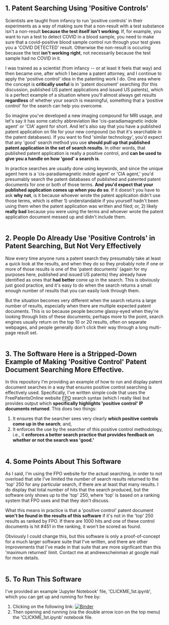 ## 1. Patent Searching Using 'Positive Controls'
Scientists are taught from infancy to run 'positive controls' in their experiments as a way of making sure that a non-result with a test substance isn't a non-result **because the test itself isn't working**.  If, for example, you want to run a test to detect COVID in a blood sample, you need to make sure that a covid-positive blood sample control run through your test gives you a 'COVID DETECTED' result.  Otherwise the non-result is occuring because the test **isn't working right**, not necessarily because the test sample had no COVID in it.

I was trained as a scientist (from infancy -- or at least it feels that way) and then became one, after which I became a patent attorney, and I continue to apply the 'positive control' idea in the patenting work I do.  One area where the concept is **critically useful** is in 'patent document' searching (for this discussion, published US patent applications and issued US patents), which is a perfect example of a situation where you'll almost always get results **regardless** of whether your search is meaningful, something that a 'positive control' for the search can help you overcome.

So imagine you've developed a new imaging compound for MRI usage, and let's say it has some catchy abbreviation like 'cis-paradiamagnetic indole agent' or 'CIA' agent for short.  And let's also say that you have a published patent application on file for your new compound (so that it's searchable in the patent databases).  If you want to find 'similar technology', you'd expect that any 'good' search method you use **should pull up that published patent application in the set of search results**.  In other words, that published patent application is really a positive control, and **can be used to give you a handle on how 'good' a search is**.

In practice searches are usually done using keywords, and since the unique agent here is a 'cis-paradiamagnetic indole agent' or 'CIA agent,' you'd presumably search the patent databases of published and patented patent documents for one or both of those terms.  **And you'd expect that your published application comes up when you do so**.  If it doesn't you have to ask **why not**, is it because whoever wrote the patent application didn't use those terms, which is either 1) understandable if you yourself hadn't been using them when the patent application was written and filed; or, 2) likely **really bad** because you were using the terms and whoever wrote the patent application document messed up and didn't include them.
<br><br>

## 2. People Do Already Use 'Positive Controls' in Patent Searching, But Not Very Effectively
Now every time anyone runs a patent search they presumably take at least a quick look at the results, and when they do so they probably note if one or more of those results is one of the 'patent documents' (again for my purposes here, published and issued US patents) they already have identified as ones that **had better** come up in the search.  This is obviously just good practice, and it's easy to do when the search returns a small enough number of results that you can easily look through them.

But the situation becomes very different when the search returns a large number of results, especially when there are multiple expected patent documents.  This is so because people become glassy-eyed when they're looking through lists of these documents; perhaps more to the point, search engines usually return on the top 10 or 20 results, often on separate webpages, and people generally don't click their way through a long multi-page result set.
<br><br>

## 3. The Software Here is a Stripped-Down Example of Making 'Positive Control' Patent Document Searching More Effective.
In this repository I'm providing an example of how to run and display patent document searches in a way that ensures positive control searching is effectively used.  Specifically, I've written simple code that uses the FreePatentsOnline website [FPO]([http://freepatentsonline.com) search syntax (which I really like) but provides output which **specifically highlights 'positive control' IP documents returned**.  This does two things:

1. It ensures that the searcher sees very clearly **which positive controls come up in the search**; and,
2. It enforces the use by the searcher of this positive control methodology, i.e., it **enforces a better search practice that provides feedback on whether or not the search was 'good.'**
<br><br>

## 4. Some Points About This Software
As I said, I'm using the FPO website for the actual searching, in order to not overload that site I've limited the number of search results returned to the 'top' 250 for any particular search, if there are at least that many results.  I do display that total number of hits that the search produced, but the software only shows up to the 'top' 250, where 'top' is based on a ranking system that FPO uses and that they don't discuss.

What this means in practice is that a 'positive control' patent document **won't be found in the results of this software** if it's not in the 'top' 250 results as ranked by FPO.  If there are 1000 hits and one of these control documents is hit #451 in the ranking, it won't be scored as found.

Obviously I could change this, but this software is only a proof-of-concept for a much larger software suite that I've written, and there are other improvements that I've made in that suite that are more signficant than this 'maximum returned' limit.  Contact me at andrewscheinman at google mail for more details.
<br><br>

## 5. To Run This Software
I've provided an example 'Jupyter Notebook' file, 'CLICKME_1st.ipynb', which you can get up and running for free by:

1. Clicking on the following link: [![Binder](https://mybinder.org/badge_logo.svg)](https://mybinder.org/v2/gh/andrewscheinman/test/HEAD)
2. Then opening and running (via the double arrow icon on the top menu) the 'CLICKME_1st.ipynb' notebook file.
